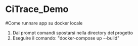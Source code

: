 # CiTrace_Demo

#Come runnare app su docker locale
  1. Dal prompt comandi spostarsi nella directory del progetto
  2. Eseguire il comando: "docker-compose up --build"
